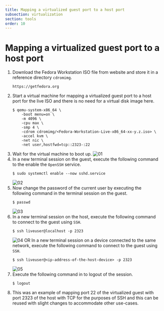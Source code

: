```yaml
---
title: Mapping a virtualized guest port to a host port
subsection: virtualization
section: tools
order: 10
---
```


# Mapping a virtualized guest port to a host port

1. Download the Fedora Workstation ISO file from website and store it in a reference directory `cdromimg`.
   ```
   https://getfedora.org
   ```
2. Start a virtual machine for mapping a virtualized guest port to a host port for the live ISO and there is no need for a virtual disk image here.
   ```console
   $ qemu-system-x86_64 \
       -boot menu=on \
       -m 4096 \
       -cpu max \
       -smp 4 \
       -cdrom cdromimg/<Fedora-Workstation-Live-x86_64-xx-y.z.iso> \
       -accel kvm \
       -net nic \
       -net user,hostfwd=tcp::2323-:22
   ```
3. Wait for the virtual machine to boot up.
   ![01](/content/tools/virtualization/images/mapping-a-virtualised-guest-port-to-a-host-port/01.png)
4. In a new terminal session on the guest, execute the following command to the enable the `OpenSSH` service.
   ```console
   $ sudo systemctl enable --now sshd.service
   ```
   ![02](/content/tools/virtualization/images/mapping-a-virtualised-guest-port-to-a-host-port/02.png)
5. Now change the password of the current user by executing the following command in the terminal session on the guest.
   ```console
   $ passwd
   ```
   ![03](/content/tools/virtualization/images/mapping-a-virtualised-guest-port-to-a-host-port/03.png)
6. In a new terminal session on the host, execute the following command to connect to the guest using `SSH`.
   ```console
   $ ssh liveuser@localhost -p 2323
   ```
   ![04](/content/tools/virtualization/images/mapping-a-virtualised-guest-port-to-a-host-port/04.png)
   OR
   In a new terminal session on a device connected to the same network, execute the following command to connect to the guest using `SSH`.
   ```console
   $ ssh liveuser@<ip-address-of-the-host-device> -p 2323
   ```
   ![05](/content/tools/virtualization/images/mapping-a-virtualised-guest-port-to-a-host-port/05.png)
7. Execute the following command in to logout of the session.
   ```console
   $ logout
   ```
8. This was an example of mapping port 22 of the virtualized guest with port 2323 of the host with TCP for the purposes of SSH and this can be reused with slight changes to accommodate other use-cases.
